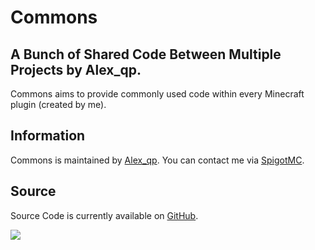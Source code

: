 Commons
===================
A Bunch of Shared Code Between Multiple Projects by Alex_qp.
------------------------------
Commons aims to provide commonly used code within every Minecraft plugin (created by me).

Information
------
Commons is maintained by [Alex_qp](https://www.spigotmc.org/resources/authors/alex_qp.306806/). You can contact me via [SpigotMC](https://www.spigotmc.org/members/alex_qp.306806/).

Source
------
Source Code is currently available on [GitHub](https://github.com/Alex39099/Commons).

[![](https://jitpack.io/v/Alex39099/Commons.svg)](https://jitpack.io/#Alex39099/Commons)
